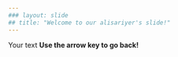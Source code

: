 ```yaml
---
### layout: slide
## title: "Welcome to our alisariyer's slide!"
---
```

Your text
**Use the arrow key to go back!**

